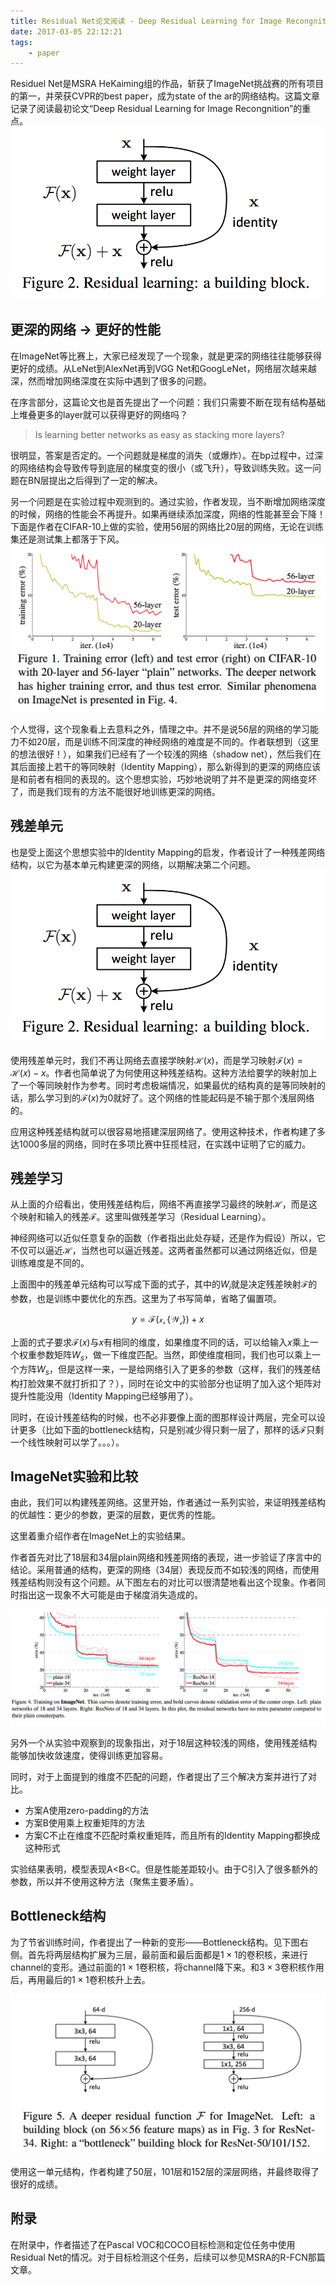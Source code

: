 ```yaml
---
title: Residual Net论文阅读 - Deep Residual Learning for Image Recongnition
date: 2017-03-05 22:12:21
tags:
    - paper
---
```

Residuel Net是MSRA HeKaiming组的作品，斩获了ImageNet挑战赛的所有项目的第一，并荣获CVPR的best paper，成为state of the ar的网络结构。这篇文章记录了阅读最初论文“Deep Residual Learning for Image Recongnition”的重点。
![ResidualNet Unit](/img/residualnet_unit.png)
<!-- more -->

## 更深的网络 -> 更好的性能
在ImageNet等比赛上，大家已经发现了一个现象，就是更深的网络往往能够获得更好的成绩。从LeNet到AlexNet再到VGG Net和GoogLeNet，网络层次越来越深，然而增加网络深度在实际中遇到了很多的问题。

在序言部分，这篇论文也是首先提出了一个问题：我们只需要不断在现有结构基础上堆叠更多的layer就可以获得更好的网络吗？
>  Is learning better networks as easy as stacking more layers?

很明显，答案是否定的。一个问题就是梯度的消失（或爆炸）。在bp过程中，过深的网络结构会导致传导到底层的梯度变的很小（或飞升），导致训练失败。这一问题在BN层提出之后得到了一定的解决。

另一个问题是在实验过程中观测到的。通过实验，作者发现，当不断增加网络深度的时候，网络的性能会不再提升。如果再继续添加深度，网络的性能甚至会下降！下面是作者在CIFAR-10上做的实验，使用56层的网络比20层的网络，无论在训练集还是测试集上都落于下风。
![更深的网络表现反而不好](/img/residualnet_deepnet_problem.png)

个人觉得，这个现象看上去意料之外，情理之中。并不是说56层的网络的学习能力不如20层，而是训练不同深度的神经网络的难度是不同的。作者联想到（这里的想法很好！），如果我们已经有了一个较浅的网络（shadow net），然后我们在其后面接上若干的等同映射（Identity Mapping），那么新得到的更深的网络应该是和前者有相同的表现的。这个思想实验，巧妙地说明了并不是更深的网络变坏了，而是我们现有的方法不能很好地训练更深的网络。


## 残差单元
也是受上面这个思想实验中的Identity Mapping的启发，作者设计了一种残差网络结构，以它为基本单元构建更深的网络，以期解决第二个问题。
![残差结构单元](/img/residualnet_unit.png)

使用残差单元时，我们不再让网络去直接学映射$\mathcal{H}(x)$，而是学习映射$\mathcal{F}(x) = \mathcal{H}(x) - x$。作者也简单说了为何使用这种残差结构。这种方法给要学的映射加上了一个等同映射作为参考。同时考虑极端情况，如果最优的结构真的是等同映射的话，那么学习到的$\mathcal{F}(x)$为$0$就好了。这个网络的性能起码是不输于那个浅层网络的。

应用这种残差结构就可以很容易地搭建深层网络了。使用这种技术，作者构建了多达$1000$多层的网络，同时在多项比赛中狂揽桂冠，在实践中证明了它的威力。

## 残差学习
从上面的介绍看出，使用残差结构后，网络不再直接学习最终的映射$\mathcal{H}$，而是这个映射和输入的残差$\mathcal{F}$。这里叫做残差学习（Residual Learning）。

神经网络可以近似任意复杂的函数（作者指出此处存疑，还是作为假设）所以，它不仅可以逼近$\mathcal{H}$，当然也可以逼近残差。这两者虽然都可以通过网络近似，但是训练难度是不同的。

上面图中的残差单元结构可以写成下面的式子，其中的$W_i$就是决定残差映射$\mathcal{F}$的参数，也是训练中要优化的东西。这里为了书写简单，省略了偏置项。

$$y = \mathcal{F(x,\lbrace W_i\rbrace)}+x$$

上面的式子要求$\mathcal{F}(x)$与$x$有相同的维度，如果维度不同的话，可以给输入$x$乘上一个权重参数矩阵$W_s$，做一下维度匹配。当然，即使维度相同，我们也可以乘上一个方阵$W_s$，但是这样一来，一是给网络引入了更多的参数（这样，我们的残差结构打脸效果不就打折扣了？），同时在论文中的实验部分也证明了加入这个矩阵对提升性能没用（Identity Mapping已经够用了）。

同时，在设计残差结构的时候，也不必非要像上面的图那样设计两层，完全可以设计更多（比如下面的bottleneck结构，只是别减少得只剩一层了，那样的话$\mathcal{F}$只剩一个线性映射可以学了。。。）。

## ImageNet实验和比较
由此，我们可以构建残差网络。这里开始，作者通过一系列实验，来证明残差结构的优越性：更少的参数，更深的层数，更优秀的性能。

这里着重介绍作者在ImageNet上的实验结果。

作者首先对比了18层和34层plain网络和残差网络的表现，进一步验证了序言中的结论。采用普通的结构，更深的网络（34层）表现反而不如较浅的网络，而使用残差结构则没有这个问题。从下图左右的对比可以很清楚地看出这个现象。作者同时指出这一现象不大可能是由于梯度消失造成的。

![残差网络和普通网络不同深度的比较](/img/residualnet_comparison_with_plainnet.png)

另外一个从实验中观察到的现象指出，对于18层这种较浅的网络，使用残差结构能够加快收敛速度，使得训练更加容易。

同时，对于上面提到的维度不匹配的问题，作者提出了三个解决方案并进行了对比。
- 方案A使用zero-padding的方法
- 方案B使用乘上权重矩阵的方法
- 方案C不止在维度不匹配时乘权重矩阵，而且所有的Identity Mapping都换成这种形式

实验结果表明，模型表现A<B<C。但是性能差距较小。由于C引入了很多额外的参数，所以并不使用这种方法（聚焦主要矛盾）。

## Bottleneck结构
为了节省训练时间，作者提出了一种新的变形——Bottleneck结构。见下图右侧。首先将两层结构扩展为三层，最前面和最后面都是$1\times 1$的卷积核，来进行channel的变形。通过前面的$1\times 1$卷积核，将channel降下来。和$3\times 3$卷积核作用后，再用最后的$1\times 1$卷积核升上去。

![Bottleneck单元结构](/img/residualnet_bottleneck_unit.png)

使用这一单元结构，作者构建了50层，101层和152层的深层网络，并最终取得了很好的成绩。

## 附录
在附录中，作者描述了在Pascal VOC和COCO目标检测和定位任务中使用Residual Net的情况。对于目标检测这个任务，后续可以参见MSRA的R-FCN那篇文章。
